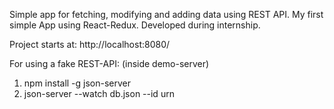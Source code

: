 Simple app for fetching, modifying and adding data using REST API.
My first simple App using React-Redux. Developed during internship.

Project starts at: http://localhost:8080/ 

For using a fake REST-API: (inside demo-server)
1. npm install -g json-server
2. json-server --watch db.json --id urn
